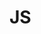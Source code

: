 <!--
 * @Author: your name
 * @Date: 2020-12-25 17:03:31
 * @LastEditTime: 2020-12-25 17:03:36
 * @LastEditors: your name
 * @Description: In User Settings Edit
 * @FilePath: /study/docs/notes/js.md
-->
# JS